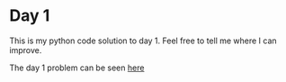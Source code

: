 # Day 1

This is my python code solution to day 1. Feel free to tell me where I can improve.

The day 1 problem can be seen [here](https://adventofcode.com/2023/day/1)